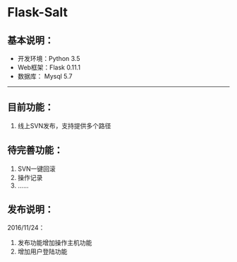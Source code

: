 Flask-Salt
====

基本说明：
----
* 开发环境：Python 3.5
* Web框架：Flask 0.11.1
* 数据库： Mysql 5.7
----

目前功能：
-----
1. 线上SVN发布，支持提供多个路径


待完善功能：
------
1. SVN一键回滚
2. 操作记录
3. ......


发布说明：
----
2016/11/24：
1. 发布功能增加操作主机功能
2. 增加用户登陆功能